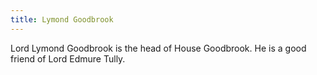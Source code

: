 ```yaml
---
title: Lymond Goodbrook
---
```


Lord Lymond Goodbrook is the head of House Goodbrook. He is a good friend of Lord Edmure Tully.


